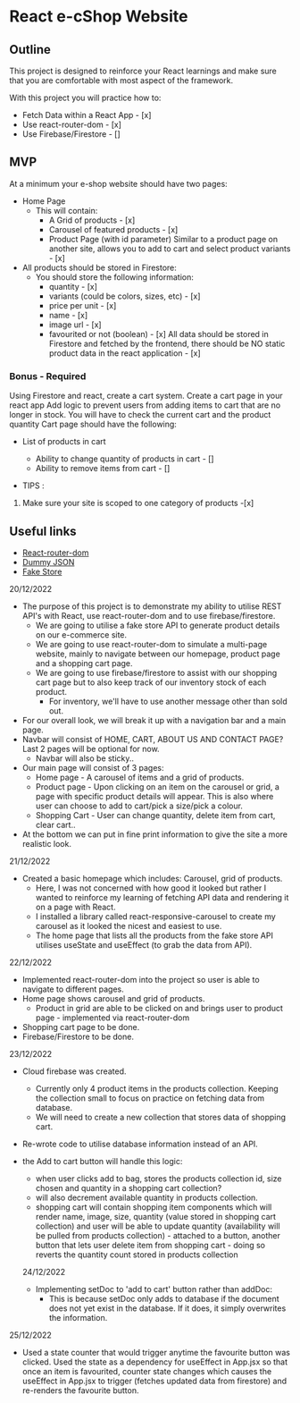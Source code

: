 # React e-cShop Website

## Outline

This project is designed to reinforce your React learnings and make sure that you are comfortable with most aspect of the framework.

With this project you will practice how to:

- Fetch Data within a React App - [x]
- Use react-router-dom - [x]
- Use Firebase/Firestore - []

## MVP

At a minimum your e-shop website should have two pages:

- Home Page
  - This will contain:
    - A Grid of products - [x]
    - Carousel of featured products - [x]
    - Product Page (with id parameter) Similar to a product page on another site, allows you to add to cart and select product variants - [x]
- All products should be stored in Firestore:
  - You should store the following information:
    - quantity - [x]
    - variants (could be colors, sizes, etc) - [x]
    - price per unit - [x]
    - name - [x]
    - image url - [x]
    - favourited or not (boolean) - [x]
      All data should be stored in Firestore and fetched by the frontend, there should be NO static product data in the react application - [x]

### Bonus - Required

Using Firestore and react, create a cart system. Create a cart page in your react app Add logic to prevent users from adding items to cart that are no longer in stock. You will have to check the current cart and the product quantity Cart page should have the following:

- List of products in cart

  - Ability to change quantity of products in cart - []
  - Ability to remove items from cart - []

- TIPS :

1. Make sure your site is scoped to one category of products -[x]

## Useful links

- [React-router-dom](https://reactrouter.com/docs/en/v6/getting-started/overview)
- [Dummy JSON](https://dummyjson.com/)
- [Fake Store](https://fakestoreapi.com/)

20/12/2022

- The purpose of this project is to demonstrate my ability to utilise REST API's with React, use react-router-dom and to use firebase/firestore.
  - We are going to utilise a fake store API to generate product details on our e-commerce site.
  - We are going to use react-router-dom to simulate a multi-page website, mainly to navigate between our homepage, product page and a shopping cart page.
  - We are going to use firebase/firestore to assist with our shopping cart page but to also keep track of our inventory stock of each product.
    - For inventory, we'll have to use another message other than sold out.
- For our overall look, we will break it up with a navigation bar and a main page.
- Navbar will consist of HOME, CART, ABOUT US AND CONTACT PAGE? Last 2 pages will be optional for now.
  - Navbar will also be sticky..
- Our main page will consist of 3 pages:
  - Home page - A carousel of items and a grid of products.
  - Product page - Upon clicking on an item on the carousel or grid, a page with specific product details will appear. This is also where user can choose to add to cart/pick a size/pick a colour.
  - Shopping Cart - User can change quantity, delete item from cart, clear cart..
- At the bottom we can put in fine print information to give the site a more realistic look.

21/12/2022

- Created a basic homepage which includes: Carousel, grid of products.
  - Here, I was not concerned with how good it looked but rather I wanted to reinforce my learning of fetching API data and rendering it on a page with React.
  - I installed a library called react-responsive-carousel to create my carousel as it looked the nicest and easiest to use.
  - The home page that lists all the products from the fake store API utilises useState and useEffect (to grab the data from API).

22/12/2022

- Implemented react-router-dom into the project so user is able to navigate to different pages.
- Home page shows carousel and grid of products.
  - Product in grid are able to be clicked on and brings user to product page - implemented via react-router-dom
- Shopping cart page to be done.
- Firebase/Firestore to be done.

23/12/2022

- Cloud firebase was created.
  - Currently only 4 product items in the products collection. Keeping the collection small to focus on practice on fetching data from database.
  - We will need to create a new collection that stores data of shopping cart.
- Re-wrote code to utilise database information instead of an API.
- the Add to cart button will handle this logic:

  - when user clicks add to bag, stores the products collection id, size chosen and quantity in a shopping cart collection?
  - will also decrement available quantity in products collection.
  - shopping cart will contain shopping item components which will render name, image, size, quantity (value stored in shopping cart collection) and user will be able to update quantity (availability will be pulled from products collection) - attached to a button, another button that lets user delete item from shopping cart - doing so reverts the quantity count stored in products collection

  24/12/2022

  - Implementing setDoc to 'add to cart' button rather than addDoc:
    - This is because setDoc only adds to database if the document does not yet exist in the database. If it does, it simply overwrites the information.

25/12/2022

- Used a state counter that would trigger anytime the favourite button was clicked. Used the state as a dependency for useEffect in App.jsx so that once an item is favourited, counter state changes which causes the useEffect in App.jsx to trigger (fetches updated data from firestore) and re-renders the favourite button.

